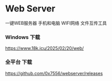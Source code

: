 # Web Server
一键WEB服务器 手机和电脑 WIFI网络 文件互传工具

### Windows 下载
https://www.18k.icu/2025/02/20/web/

### 全平台 下载
https://github.com/0x7556/webserver/releases
